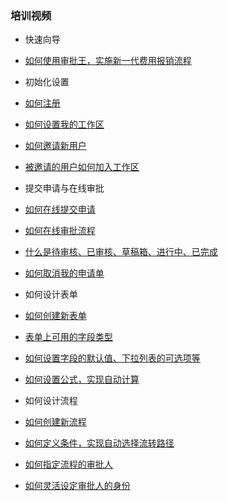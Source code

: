 ﻿
### 培训视频

- 快速向导
 - [如何使用审批王，实施新一代费用报销流程](http://oss.steedos.com/videos/case/expense.mp4)

- 初始化设置
 - [如何注册](http://oss.steedos.com/videos/admin/1%E3%80%81%E5%A6%82%E4%BD%95%E6%B3%A8%E5%86%8C%E5%AE%A1%E6%89%B9%E7%8E%8B.mp4)
 - [如何设置我的工作区](http://oss.steedos.com/videos/admin/2%E3%80%81%E5%A6%82%E4%BD%95%E8%AE%BE%E7%BD%AE%E5%B7%A5%E4%BD%9C%E5%8C%BA.mp4)
 - [如何邀请新用户](http://oss.steedos.com/videos/admin/3%E3%80%81%E5%A6%82%E4%BD%95%E9%82%80%E8%AF%B7%E6%96%B0%E7%94%A8%E6%88%B7.mp4)
 - [被邀请的用户如何加入工作区](http://oss.steedos.com/videos/user/1%E3%80%81%E5%A6%82%E4%BD%95%E6%B3%A8%E5%86%8C%E5%AE%A1%E6%89%B9%E7%8E%8B.mp4)

- 提交申请与在线审批
 - [如何在线提交申请](http://oss.steedos.com/videos/user/2%E3%80%81%E5%A6%82%E4%BD%95%E6%8F%90%E4%BA%A4%E7%94%B3%E8%AF%B7%E5%8D%95.mp4)
 - [如何在线审批流程](http://oss.steedos.com/videos/user/3%E3%80%81%E5%A6%82%E4%BD%95%E8%BF%9B%E8%A1%8C%E6%B5%81%E7%A8%8B%E5%AE%A1%E6%89%B9.mp4)
 - [什么是待审核、已审核、草稿箱、进行中、已完成](http://oss.steedos.com/videos/user/4%E3%80%81%E5%AE%A1%E6%89%B9%E7%8E%8B%E7%95%8C%E9%9D%A2%E8%AF%B4%E6%98%8E.mp4)
 - [如何取消我的申请单](http://oss.steedos.com/videos/user/5%E3%80%81%E5%A6%82%E4%BD%95%E5%8F%96%E6%B6%88%E6%88%91%E7%9A%84%E7%94%B3%E8%AF%B7%E5%8D%95.mp4)

- 如何设计表单
 - [如何创建新表单](http://oss.steedos.com/videos/cn/4%E3%80%81%E5%A6%82%E4%BD%95%E5%88%9B%E5%BB%BA%E6%96%B0%E8%A1%A8%E5%8D%95.mp4)
 - [表单上可用的字段类型](http://oss.steedos.com/videos/admin/9%E3%80%81%E8%A1%A8%E5%8D%95%E5%AD%97%E6%AE%B5%E7%B1%BB%E5%9E%8B%E8%AF%B4%E6%98%8E.mp4)
 - [如何设置字段的默认值、下拉列表的可选项等](http://oss.steedos.com/videos/admin/10%E3%80%81%E5%A6%82%E4%BD%95%E5%AE%9A%E4%B9%89%E5%AD%97%E6%AE%B5%E5%B1%9E%E6%80%A7.mp4)
 - [如何设置公式，实现自动计算](http://oss.steedos.com/videos/admin/12%E3%80%81%E5%A6%82%E4%BD%95%E7%BC%96%E5%86%99%E8%A1%A8%E5%8D%95%E4%B8%8A%E7%9A%84%E5%85%AC%E5%BC%8F.mp4)

- 如何设计流程
 - [如何创建新流程](http://oss.steedos.com/videos/cn/5%E3%80%81%E5%A6%82%E4%BD%95%E5%88%9B%E5%BB%BA%E6%96%B0%E6%B5%81%E7%A8%8B.mp4)
 - [如何定义条件，实现自动选择流转路径](http://oss.steedos.com/videos/cn/16%E3%80%81%E6%B5%81%E7%A8%8B%E4%B8%AD%E7%9A%84%E6%9D%A1%E4%BB%B6%E5%AE%9A%E4%B9%89.mp4)
 - [如何指定流程的审批人](http://oss.steedos.com/videos/admin/17%E3%80%81%E6%B5%81%E7%A8%8B%E5%A4%84%E7%90%86%E4%BA%BA%E8%BA%AB%E4%BB%BD%EF%BC%8D%E6%8C%87%E5%AE%9A%E4%BA%BA%E5%91%98.mp4)
 - [如何灵活设定审批人的身份](http://oss.steedos.com/videos/admin/19%E3%80%81%E6%B5%81%E7%A8%8B%E5%A4%84%E7%90%86%E4%BA%BA%E8%BA%AB%E4%BB%BD%EF%BC%8D%E5%90%84%E7%A7%8D%E8%A7%92%E8%89%B2.mp4)

